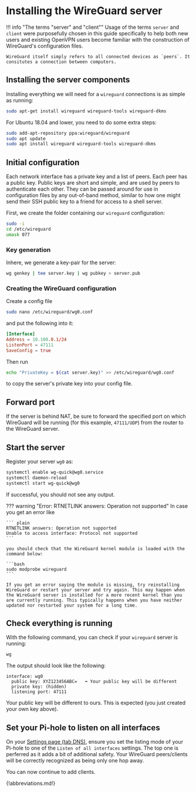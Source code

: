 # Installing the WireGuard server

<!-- markdownlint-disable code-block-style -->
!!! info "The terms "server" and "client""
    Usage of the terms `server` and `client` were purposefully chosen in this guide specifically to help both new users and existing OpenVPN users become familiar with the construction of WireGuard's configuration files.

    WireGuard itself simply refers to all connected devices as `peers`. It consitutes a connection between computers.
<!-- markdownlint-enable code-block-style -->

## Installing the server components

Installing everything we will need for a `wireguard` connections is as simple as running:

``` bash
sudo apt-get install wireguard wireguard-tools wireguard-dkms
```

For Ubuntu 18.04 and lower, you need to do some extra steps:

``` bash
sudo add-apt-repository ppa:wireguard/wireguard
sudo apt update
sudo apt install wireguard wireguard-tools wireguard-dkms
```

## Initial configuration

Each network interface has a private key and a list of peers. Each peer has a public key. Public keys are short and simple, and are used by peers to authenticate each other. They can be passed around for use in configuration files by any out-of-band method, similar to how one might send their SSH public key to a friend for access to a shell server.

First, we create the folder containing our `wireguard` configuration:

``` bash
sudo -i
cd /etc/wireguard
umask 077
```

### Key generation

Inhere, we generate a key-pair for the server:

``` bash
wg genkey | tee server.key | wg pubkey > server.pub
```

### Creating the WireGuard configuration

Create a config file

``` bash
sudo nano /etc/wireguard/wg0.conf
```

and put the following into it:

``` toml
[Interface]
Address = 10.100.0.1/24
ListenPort = 47111
SaveConfig = true
```

Then run

``` bash
echo "PrivateKey = $(cat server.key)" >> /etc/wireguard/wg0.conf
```

to copy the server's private key into your config file.

## Forward port

If the server is behind NAT, be sure to forward the specified port on which WireGuard will be running (for this example, `47111/UDP`) from the router to the WireGuard server.

## Start the server

Register your server `wg0` as:

``` bash
systemctl enable wg-quick@wg0.service
systemctl daemon-reload
systemctl start wg-quick@wg0
```

If successful, you should not see any output.

<!-- markdownlint-disable code-block-style -->
??? warning "Error: RTNETLINK answers: Operation not supported"
    In case you get an error like

    ``` plain
    RTNETLINK answers: Operation not supported
    Unable to access interface: Protocol not supported
    ```

    you should check that the WireGuard kernel module is loaded with the command below:

    ```bash
    sudo modprobe wireguard
    ```

    If you get an error saying the module is missing, try reinstalling WireGuard or restart your server and try again. This may happen when the WireGuard server is installed for a more recent kernel than you are currently running. This typically happens when you have neither updated nor restarted your system for a long time.
<!-- markdownlint-enable code-block-style -->

## Check everything is running

With the following command, you can check if your `wireguard` server is running:

``` bash
wg
```

The output should look like the following:

``` plain
interface: wg0
  public key: XYZ123456ABC=   ⬅ Your public key will be different
  private key: (hidden)
  listening port: 47111
```

Your public key will be different to ours. This is expected (you just created your own key above).

## Set your Pi-hole to listen on all interfaces

On your [Settings page (tab DNS)](http://pi.hole/admin/settings.php?tab=dns), ensure you set the listing mode of your Pi-hole to one of the `Listen of all interfaces` settings. The top one is perferred as it adds a bit of additional safety. Your WireGuard peers/clients will be correctly recognized as being only one hop away.

You can now continue to add clients.

{!abbreviations.md!}

